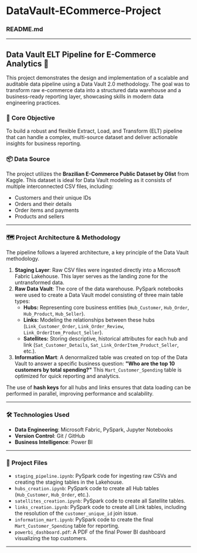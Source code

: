 # DataVault-ECommerce-Project

### README.md

---

## Data Vault ELT Pipeline for E-Commerce Analytics 🛒

This project demonstrates the design and implementation of a scalable and auditable data pipeline using a Data Vault 2.0 methodology. The goal was to transform raw e-commerce data into a structured data warehouse and a business-ready reporting layer, showcasing skills in modern data engineering practices.

### 🎯 **Core Objective**

To build a robust and flexible Extract, Load, and Transform (ELT) pipeline that can handle a complex, multi-source dataset and deliver actionable insights for business reporting.

### 📦 **Data Source**

The project utilizes the **Brazilian E-Commerce Public Dataset by Olist** from Kaggle. This dataset is ideal for Data Vault modeling as it consists of multiple interconnected CSV files, including:
* Customers and their unique IDs
* Orders and their details
* Order items and payments
* Products and sellers

---

### 🗺️ **Project Architecture & Methodology**

The pipeline follows a layered architecture, a key principle of the Data Vault methodology.

1.  **Staging Layer**: Raw CSV files were ingested directly into a Microsoft Fabric Lakehouse. This layer serves as the landing zone for the untransformed data.
2.  **Raw Data Vault**: The core of the data warehouse. PySpark notebooks were used to create a Data Vault model consisting of three main table types:
    * **Hubs:** Representing core business entities (`Hub_Customer`, `Hub_Order`, `Hub_Product`, `Hub_Seller`).
    * **Links:** Modeling the relationships between these hubs (`Link_Customer_Order`, `Link_Order_Review`, `Link_OrderItem_Product_Seller`).
    * **Satellites:** Storing descriptive, historical attributes for each hub and link (`Sat_Customer_Details`, `Sat_Link_OrderItem_Product_Seller`, etc.).
3.  **Information Mart**: A denormalized table was created on top of the Data Vault to answer a specific business question: **"Who are the top 10 customers by total spending?"** This `Mart_Customer_Spending` table is optimized for quick reporting and analytics.

The use of **hash keys** for all hubs and links ensures that data loading can be performed in parallel, improving performance and scalability. 

---

### 🛠️ **Technologies Used**

* **Data Engineering**: Microsoft Fabric, PySpark, Jupyter Notebooks
* **Version Control**: Git / GitHub
* **Business Intelligence**: Power BI

---

### 📂 **Project Files**

* `staging_pipeline.ipynb`: PySpark code for ingesting raw CSVs and creating the staging tables in the Lakehouse.
* `hubs_creation.ipynb`: PySpark code to create all Hub tables (`Hub_Customer`, `Hub_Order`, etc.).
* `satellites_creation.ipynb`: PySpark code to create all Satellite tables.
* `links_creation.ipynb`: PySpark code to create all Link tables, including the resolution of the `customer_unique_id` join issue.
* `information_mart.ipynb`: PySpark code to create the final `Mart_Customer_Spending` table for reporting.
* `powerbi_dashboard.pdf`: A PDF of the final Power BI dashboard visualizing the top customers.

---
